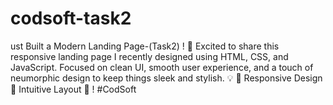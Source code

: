 # codsoft-task2
ust Built a Modern Landing Page-(Task2) ! 🌟 Excited to share this responsive landing page I recently designed using HTML, CSS, and JavaScript. Focused on clean UI, smooth user experience, and a touch of neumorphic design to keep things sleek and stylish. 💡 🔹 Responsive Design 🔹 Intuitive Layout 🔹 !  #CodSoft 
